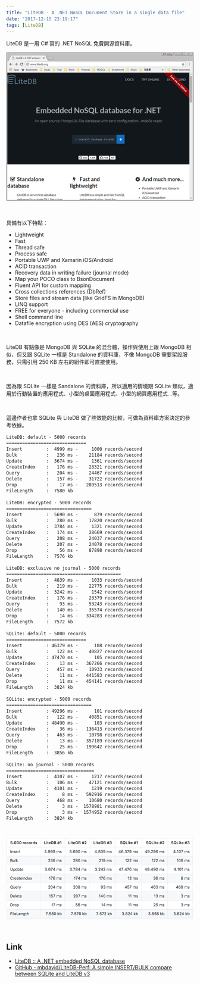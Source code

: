 ```yaml
---
title: "LiteDB - A .NET NoSQL Document Store in a single data file"
date: "2017-12-15 23:19:17"
tags: [LiteDB]
---
```



LiteDB 是一用 C# 寫的 .NET NoSQL 免費開源資料庫。  

<!-- More -->

![1.png](1.png)

<br/>


具備有以下特點：

- Lightweight
- Fast
- Thread safe
- Process safe
- Portable UWP and Xamarin iOS/Android
- ACID transaction
- Recovery data in writing failure (journal mode)
- Map your POCO class to BsonDocument
- Fluent API for custom mapping
- Cross collections references (DbRef)
- Store files and stream data (like GridFS in MongoDB)
- LINQ support
- FREE for everyone - including commercial use
- Shell command line
- Datafile encryption using DES (AES) cryptography

<br/>


LiteDB 有點像是 MongoDB 與 SQLite 的混合體，操作與使用上跟 MongoDB 相似，但又跟 SQLite 一樣是 Standalone 的資料庫，不像 MongoDB 需要架設服務，只需引用 250 KB 左右的組件即可直接使用。    

<br/>


因為跟 SQLite 一樣是 Sandalone 的資料庫，所以適用的情境跟 SQLite 類似，適用於行動裝置的應用程式、小型的桌面應用程式、小型的網頁應用程式...等。  

<br/>


這邊作者也拿 SQLite 與 LiteDB 做了些效能的比較，可做為資料庫方案決定的參考依據。   

    LiteDB: default - 5000 records
    ==============================
    Insert         :  4999 ms -     1000 records/second
    Bulk           :   236 ms -    21184 records/second
    Update         :  3674 ms -     1361 records/second
    CreateIndex    :   176 ms -    28321 records/second
    Query          :   204 ms -    24467 records/second
    Delete         :   157 ms -    31722 records/second
    Drop           :    17 ms -   289513 records/second
    FileLength     :  7580 kb
    
    LiteDB: encrypted - 5000 records
    ================================
    Insert         :  5690 ms -      879 records/second
    Bulk           :   280 ms -    17820 records/second
    Update         :  3784 ms -     1321 records/second
    CreateIndex    :   174 ms -    28669 records/second
    Query          :   208 ms -    24037 records/second
    Delete         :   207 ms -    24078 records/second
    Drop           :    56 ms -    87898 records/second
    FileLength     :  7576 kb
    
    LiteDB: exclusive no journal - 5000 records
    ===========================================
    Insert         :  4839 ms -     1033 records/second
    Bulk           :   219 ms -    22775 records/second
    Update         :  3242 ms -     1542 records/second
    CreateIndex    :   176 ms -    28379 records/second
    Query          :    93 ms -    53243 records/second
    Delete         :   140 ms -    35574 records/second
    Drop           :    14 ms -   334283 records/second
    FileLength     :  7572 kb
    
    SQLite: default - 5000 records
    ==============================
    Insert         : 46379 ms -      108 records/second
    Bulk           :   122 ms -    40827 records/second
    Update         : 47470 ms -      105 records/second
    CreateIndex    :    13 ms -   367266 records/second
    Query          :   457 ms -    10933 records/second
    Delete         :    11 ms -   441583 records/second
    Drop           :    11 ms -   454141 records/second
    FileLength     :  3824 kb
    
    SQLite: encrypted - 5000 records
    ================================
    Insert         : 49296 ms -      101 records/second
    Bulk           :   122 ms -    40851 records/second
    Update         : 48490 ms -      103 records/second
    CreateIndex    :    36 ms -   136413 records/second
    Query          :   463 ms -    10798 records/second
    Delete         :    13 ms -   357189 records/second
    Drop           :    25 ms -   199642 records/second
    FileLength     :  3856 kb
    
    SQLite: no journal - 5000 records
    =================================
    Insert         :  4107 ms -     1217 records/second
    Bulk           :   106 ms -    47121 records/second
    Update         :  4101 ms -     1219 records/second
    CreateIndex    :     8 ms -   592916 records/second
    Query          :   468 ms -    10680 records/second
    Delete         :     3 ms -  1578981 records/second
    Drop           :     3 ms -  1574952 records/second
    FileLength     :  3824 kb
    
<br/>


![2.png](2.png)

<br/>


Link
----
* [LiteDB :: A .NET embedded NoSQL database](http://www.litedb.org/)
* [GitHub - mbdavid/LiteDB-Perf: A simple INSERT/BULK compare between SQLite and LiteDB v3](https://github.com/mbdavid/LiteDB-Perf)
